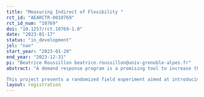 ```yaml
---
title: "Measuring Indirect of Flexibility "
rct_id: "AEARCTR-0010769"
rct_id_num: "10769"
doi: "10.1257/rct.10769-1.0"
date: "2023-01-17"
status: "in_development"
jel: "nan"
start_year: "2023-01-20"
end_year: "2023-12-31"
pi: "Beatrice Roussillon beatrice.roussillon@univ-grenoble-alpes.fr"
abstract: "A demand response program is a promising tool to increase the share of intermittent renewable energy in the electricity production mix. It requires that households adapt their energy consumption to the level of energy production in order to balance the grid, i.e., decrease (increase) their consumption during peak load (peak energy production) event. However, energy conservation efforts suffer from many cognitive biases that impede the optimization of electricity consumption and thus demand flexibility. 
This project presents a randomized field experiment aimed at introducing demand response with nonmonetary incentives coupled by a set of nudges addressing these cognitive biases. Our tested nudges are cheap, easy to implement. "
layout: registration
---
```


